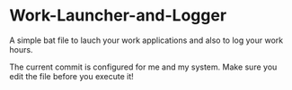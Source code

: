 # Work-Launcher-and-Logger
A simple bat file to lauch your work applications and also to log your work hours. 

The current commit is configured for me and my system. Make sure you edit the file before you execute it!
